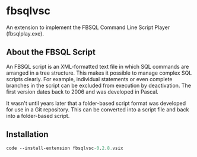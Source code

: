 # fbsqlvsc

An extension to implement the FBSQL Command Line Script Player (fbsqlplay.exe).


## About the FBSQL Script

An FBSQL script is an XML-formatted text file in which SQL commands are arranged in a tree structure.
This makes it possible to manage complex SQL scripts clearly. For example, individual statements or even complete branches in the script can be excluded from execution by deactivation.
The first version dates back to 2006 and was developed in Pascal.
<!-- ![FbSqlScript program from 2010](images/fbsqlscript_2010.png) -->
It wasn't until years later that a folder-based script format was developed for use in a Git repository.
This can be converted into a script file and back into a folder-based script.


## Installation

``` ps
code --install-extension fbsqlvsc-0.2.8.vsix
```
